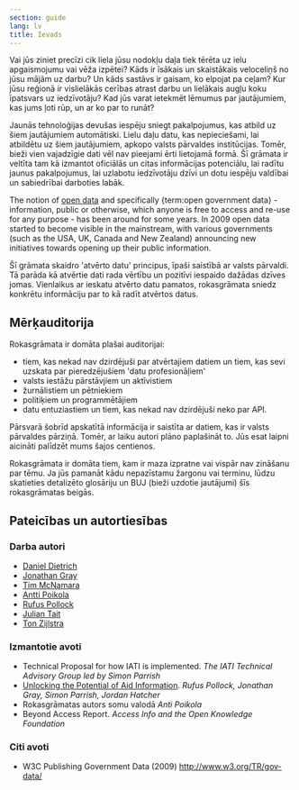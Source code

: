 ```yaml
---
section: guide
lang: lv
title: Ievads
---
```


Vai jūs ziniet precīzi cik liela jūsu nodokļu daļa tiek tērēta uz ielu apgaismojumu vai vēža izpētei? Kāds ir īsākais un skaistākais veloceliņš no jūsu mājām uz darbu? Un kāds sastāvs ir gaisam, ko elpojat pa ceļam? Kur jūsu reģionā ir vislielākās cerības atrast darbu un lielākais augļu koku īpatsvars uz iedzīvotāju? Kad jūs varat ietekmēt lēmumus par jautājumiem, kas jums ļoti rūp, un ar ko par to runāt?

Jaunās tehnoloģijas devušas iespēju sniegt pakalpojumus, kas atbild uz šiem jautājumiem automātiski. Lielu daļu datu, kas nepieciešami, lai atbildētu uz šiem jautājumiem, apkopo valsts pārvaldes institūcijas. Tomēr, bieži vien vajadzīgie dati vēl nav pieejami ērti lietojamā formā. Šī grāmata ir veltīta tam kā izmantot oficiālās un citas informācijas potenciālu, lai radītu jaunus pakalpojumus, lai uzlabotu iedzīvotāju dzīvi un dotu iespēju valdībai un sabiedrībai darboties labāk.

The notion of [open data](/glossary/lv/terms/open-data/) and specifically {term:open government data} - information, public or otherwise, which anyone is free to access and re-use for any purpose - has been around for some years. In 2009 open data started to become visible in the mainstream, with various governments (such as the USA, UK, Canada and New Zealand) announcing new initiatives towards opening up their public information.

Šī grāmata skaidro 'atvērto datu' principus, īpaši saistībā ar valsts pārvaldi. Tā parāda kā atvērtie dati rada vērtību un pozitīvi iespaido dažādas dzīves jomas. Vienlaikus ar ieskatu atvērto datu pamatos, rokasgrāmata sniedz konkrētu informāciju par to kā radīt atvērtos datus.

## Mērķauditorija

Rokasgrāmata ir domāta plašai auditorijai:

-   tiem, kas nekad nav dzirdējuši par atvērtajiem datiem un tiem, kas sevi uzskata par pieredzējušiem 'datu profesionāļiem'
-   valsts iestāžu pārstāvjiem un aktīvistiem
-   žurnālistiem un pētniekiem
-   politiķiem un programmētājiem
-   datu entuziastiem un tiem, kas nekad nav dzirdējuši neko par API.

Pārsvarā šobrīd apskatītā informācija ir saistīta ar datiem, kas ir valsts pārvaldes pārziņā. Tomēr, ar laiku autori plāno paplašināt to. Jūs esat laipni aicināti palīdzēt mums šajos centienos.

Rokasgrāmata ir domāta tiem, kam ir maza izpratne vai vispār nav zināšanu par tēmu. Ja jūs pamanāt kādu nepazīstamu žargonu vai terminu, lūdzu skatieties detalizēto glosāriju un BUJ (bieži uzdotie jautājumi) šīs rokasgrāmatas beigās.

## Pateicības un autortiesības

### Darba autori

-   [Daniel Dietrich](http://ddie.me/)
-   [Jonathan Gray](http://jonathangray.org/)
-   [Tim McNamara](http://timmcnamara.co.nz)
-   [Antti Poikola](http://apoikola.wordpress.com/)
-   [Rufus Pollock](http://rufuspollock.org/)
-   [Julian Tait](http://www.littlestar.tv/)
-   [Ton Zijlstra](http://www.zylstra.org/)

### Izmantotie avoti

-   Technical Proposal for how IATI is implemented. *The IATI Technical Advisory Group led by Simon Parrish*
-   [Unlocking the Potential of Aid Information](http://www.unlockingaid.info/). *Rufus Pollock, Jonathan Gray, Simon Parrish, Jordan Hatcher*
-   Rokasgrāmatas autors somu valodā *Anti Poikola*
-   Beyond Access Report. *Access Info and the Open Knowledge Foundation*

### Citi avoti

-   W3C Publishing Government Data (2009) <http://www.w3.org/TR/gov-data/>